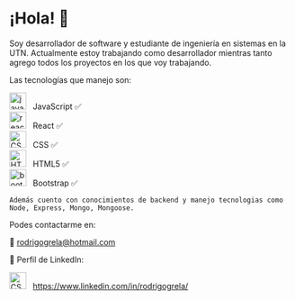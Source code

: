 # ¡Hola! 🤝


 Soy desarrollador de software y estudiante de ingeniería en sistemas en la UTN. Actualmente estoy trabajando como desarrollador mientras tanto agrego todos los proyectos en los que voy trabajando.

  Las tecnologías que manejo son: </br>
  
   <img src="https://github.com/GrelaR/GrelaR/blob/main/javascript.png" alt="javascript icon"  height="30"/>&nbsp;&nbsp; JavaScript ✅</br>
   <img src="https://github.com/GrelaR/GrelaR/blob/main/react-icon.png" alt="react icon"  height="30"/>&nbsp;&nbsp; React ✅</br>
   <img src="https://github.com/GrelaR/GrelaR/blob/main/CSS.png" alt="CSS icon"  height="30"/>&nbsp;&nbsp; CSS ✅</br>
   <img src="https://github.com/GrelaR/GrelaR/blob/main/HTML5.png" alt="HTML5 icon"  height="30"/>&nbsp;&nbsp; HTML5 ✅</br>
   <img src="https://github.com/GrelaR/GrelaR/blob/main/bootstrap-icon.png" alt="bootstrap icon"  height="30"/>&nbsp;&nbsp; Bootstrap ✅</br>
  
   
    Además cuento con conocimientos de backend y manejo tecnologias como Node, Express, Mongo, Mongoose.
    
 Podes contactarme en:

📨 rodrigogrela@hotmail.com
 
🔎 Perfil de LinkedIn:
  
   <img src="https://github.com/GrelaR/GrelaR/blob/main/linkedin.png" alt="CSS icon"  height="30"/>&nbsp;&nbsp; https://www.linkedin.com/in/rodrigogrela/
 
 
